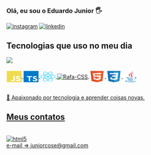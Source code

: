 ### Olá, eu sou o Eduardo Junior 🖐️

[![instagram](https://img.shields.io/badge/Instagram-E4405F?style=for-the-badge&logo=instagram&logoColor=white)](https://www.instagram.com/junioredu_real/)
[![linkedin](https://img.shields.io/badge/LinkedIn-0077B5?style=for-the-badge&logo=linkedin&logoColor=white)](https://www.linkedin.com/in/eduardo-santos-221b43203/)



## Tecnologias que uso no meu dia

<div>
  <a href="https://github.com/juniorflp">
<!--   <img height="180em" src="https://github-readme-stats.vercel.app/api?username=juniorflp&show_icons=true&theme=nord&include_all_commits=true&count_private=true"/> -->
  <img height="180em" src="https://github-readme-stats.vercel.app/api/top-langs/?username=juniorflp&layout=compact&langs_count=7&theme=nord&hide=scss,css"/>
</div>

<div style="display: inline_block"><br>
  <img align="center" alt="Rafa-Js" height="30" width="40" src="https://raw.githubusercontent.com/devicons/devicon/master/icons/javascript/javascript-plain.svg">
  <img align="center" alt="Rafa-Ts" height="30" width="40" src="https://raw.githubusercontent.com/devicons/devicon/master/icons/typescript/typescript-plain.svg">
  <img align="center" alt="Rafa-React" height="30" width="40" src="https://raw.githubusercontent.com/devicons/devicon/master/icons/react/react-original.svg">
  <img align="center" alt="Rafa-CSS" height="30" width="40" src="https://cdn.jsdelivr.net/gh/devicons/devicon/icons/redux/redux-original.svg" />
  <img align="center" alt="Rafa-HTML" height="30" width="40" src="https://raw.githubusercontent.com/devicons/devicon/master/icons/html5/html5-original.svg">
  <img align="center" alt="Rafa-CSS" height="30" width="40" src="https://raw.githubusercontent.com/devicons/devicon/master/icons/css3/css3-original.svg">        
  <img align="center" alt="Rafa-CSS" height="30" width="40" src="https://raw.githubusercontent.com/devicons/devicon/master/icons/java/java-original.svg">        
</div></br>

🧡 Apaixonado por tecnologia e aprender coisas novas.</br>






## Meus contatos

<div style='display: inline_block'><br/>
    <img align='center' alt='html5' src='https://img.shields.io/badge/Gmail-D14836?style=for-the-badge&logo=gmail&logoColor=white'/>
</div>e-mail => juniorcose@gmail.com


